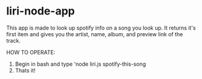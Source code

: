 # liri-node-app

This app is made to look up spotify info on a song you look up. It returns it's first item and gives you the artist, name, album, and preview link of the track.

HOW TO OPERATE:
1. Begin in bash and type 'node liri.js spotify-this-song <your song here>
2. Thats it!